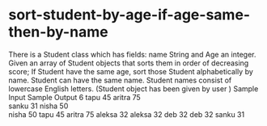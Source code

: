 # sort-student-by-age-if-age-same-then-by-name
There is a Student class which has fields: name String and Age an integer. Given an array of Student objects that sorts them in order of decreasing score; If Student have the same age, sort those Student alphabetically by name. Student can have the same name. Student names consist of lowercase English letters. (Student object has been given by user )
Sample Input                            Sample Output
6
tapu 45			                              aritra 75		
sanku 31                                  nisha 50   
nisha 50			                            tapu 45
aritra 75			                            aleksa 32
aleksa 32                                	deb 32
deb 32				                            sanku 31

